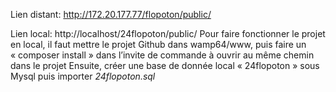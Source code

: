 Lien distant: http://172.20.177.77/flopoton/public/

Lien local: http://localhost/24flopoton/public/
Pour faire fonctionner le projet en local, il faut mettre le projet Github dans wamp64/www, puis faire un « composer install » dans l’invite de commande à ouvrir au même chemin dans le projet
Ensuite, créer une base de donnée local « 24flopoton » sous Mysql puis importer _24flopoton.sql_
